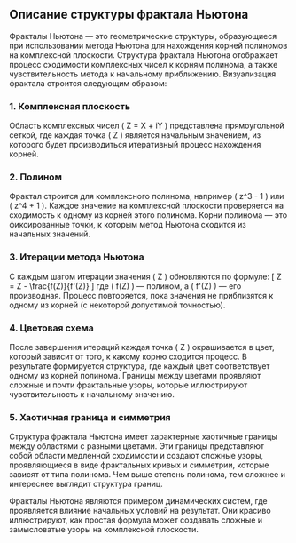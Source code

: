 ## Описание структуры фрактала Ньютона

Фракталы Ньютона — это геометрические структуры, образующиеся при использовании метода Ньютона для нахождения корней полиномов на комплексной плоскости. Структура фрактала Ньютона отображает процесс сходимости комплексных чисел к корням полинома, а также чувствительность метода к начальному приближению. Визуализация фрактала строится следующим образом:

### 1. Комплексная плоскость
Область комплексных чисел \( Z = X + iY \) представлена прямоугольной сеткой, где каждая точка \( Z \) является начальным значением, из которого будет производиться итеративный процесс нахождения корней.

### 2. Полином
Фрактал строится для комплексного полинома, например \( z^3 - 1 \) или \( z^4 + 1 \). Каждое значение на комплексной плоскости проверяется на сходимость к одному из корней этого полинома. Корни полинома — это фиксированные точки, к которым метод Ньютона сходится из начальных значений.

### 3. Итерации метода Ньютона
С каждым шагом итерации значения \( Z \) обновляются по формуле:
\[
Z = Z - \frac{f(Z)}{f'(Z)}
\]
где \( f(Z) \) — полином, а \( f'(Z) \) — его производная. Процесс повторяется, пока значения не приблизятся к одному из корней (с некоторой допустимой точностью).

### 4. Цветовая схема
После завершения итераций каждая точка \( Z \) окрашивается в цвет, который зависит от того, к какому корню сходится процесс. В результате формируется структура, где каждый цвет соответствует одному из корней полинома. Границы между цветами проявляют сложные и почти фрактальные узоры, которые иллюстрируют чувствительность к начальному значению.

### 5. Хаотичная граница и симметрия
Структура фрактала Ньютона имеет характерные хаотичные границы между областями с разными цветами. Эти границы представляют собой области медленной сходимости и создают сложные узоры, проявляющиеся в виде фрактальных кривых и симметрии, которые зависят от типа полинома. Чем выше степень полинома, тем сложнее и интереснее выглядит структура границ.

Фракталы Ньютона являются примером динамических систем, где проявляется влияние начальных условий на результат. Они красиво иллюстрируют, как простая формула может создавать сложные и замысловатые узоры на комплексной плоскости.

